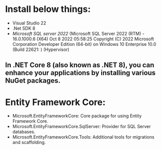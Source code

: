 
# Install below things:
- Visual Studio 22
- .Net SDK 8
- *Microsoft SQL server 2022* (Microsoft SQL Server 2022 (RTM) - 16.0.1000.6 (X64)   Oct  8 2022 05:58:25   Copyright (C) 2022 Microsoft Corporation  Developer Edition (64-bit) on Windows 10 Enterprise 10.0 <X64> (Build 22621: ) (Hypervisor)  

## In .NET Core 8 (also known as .NET 8), you can enhance your applications by installing various NuGet packages.
# Entity Framework Core:
- Microsoft.EntityFrameworkCore: Core package for using Entity Framework Core.
- Microsoft.EntityFrameworkCore.SqlServer: Provider for SQL Server databases.
- Microsoft.EntityFrameworkCore.Tools: Additional tools for migrations and scaffolding.
